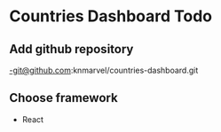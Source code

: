 # Countries Dashboard Todo

## Add github repository
-git@github.com:knmarvel/countries-dashboard.git

## Choose framework
- React

## 